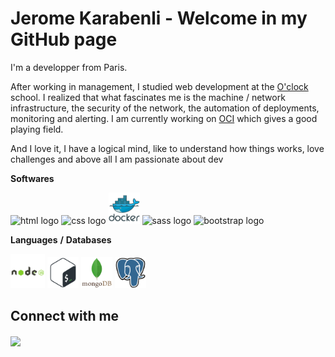 # Jerome Karabenli - Welcome in my GitHub page

I'm a developper from Paris.

After working in management, I studied web development at the [O'clock](https://oclock.io/) school. I realized that what fascinates me is the machine / network infrastructure, the security of the network, the automation of deployments, monitoring and alerting. I am currently working on [OCI](https://www.oracle.com/fr/cloud/) which gives a good playing field.

And I love it, I have a logical mind, like to understand how things works, love challenges and above all I am passionate about dev


**Softwares**
<p float="left">
<img width="50" src="https://training.wescale.fr/hubfs/TERRAFORM-1.png" alt="html logo" />
<img width="40" src="https://upload.wikimedia.org/wikipedia/commons/thumb/2/24/Ansible_logo.svg/1664px-Ansible_logo.svg.png" alt="css logo" />
<img width="50" src="https://raw.githubusercontent.com/devicons/devicon/9f4f5cdb393299a81125eb5127929ea7bfe42889/icons/docker/docker-original-wordmark.svg" alt="docker logo" alt="javascript logo" />
<img width="50" src="https://upload.wikimedia.org/wikipedia/en/thumb/a/a1/Grafana_logo.svg/1200px-Grafana_logo.svg.png" alt="sass logo" />
<img width="45" src="https://upload.wikimedia.org/wikipedia/commons/thumb/3/38/Prometheus_software_logo.svg/2066px-Prometheus_software_logo.svg.png" alt="bootstrap logo" />
</p>

**Languages** **/** **Databases**
<p float="left">
<img width="55" src="https://raw.githubusercontent.com/devicons/devicon/7a4ca8aa871d6dca81691e018d31eed89cb70a76/icons/nodejs/nodejs-original-wordmark.svg" alt="nodejs logo" />
<img width="50" src="https://raw.githubusercontent.com/devicons/devicon/2ae2a900d2f041da66e950e4d48052658d850630/icons/bash/bash-original.svg" alt="express logo" />
<img width="50" src="https://raw.githubusercontent.com/devicons/devicon/7a4ca8aa871d6dca81691e018d31eed89cb70a76/icons/mongodb/mongodb-original-wordmark.svg" alt="mongodb logo" />
<img width="50" src="https://raw.githubusercontent.com/devicons/devicon/2ae2a900d2f041da66e950e4d48052658d850630/icons/postgresql/postgresql-original.svg" alt="mongodb logo" />
</p>



## Connect with me
<a href="https://linktr.ee/jkarabenli" target="blank"><img align="center" src="https://ccsfweb.org/wp-content/uploads/2020/09/chantmagick-linktree-logo-white-e1600973555711.png" height="20" /></a> 


